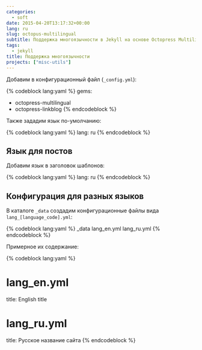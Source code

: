 ```yaml
---
categories:
  - soft
date: 2015-04-20T13:17:32+00:00
lang: ru
slug: octopus-multilingual
subtitle: Поддержка многоязычности в Jekyll на основе Octopress Multilingual
tags:
  - jekyll
title: Поддержка многоязычности
projects: ["misc-utils"]
---
```



Добавим в конфигурационный файл (`_config.yml`):

{% codeblock lang:yaml %}
gems:
  - octopress-multilingual
  - octopress-linkblog
{% endcodeblock %}		

Также зададим язык по-умолчанию:

{% codeblock lang:yaml %}
lang: ru
{% endcodeblock %}

<!--more-->

## Язык для постов ##

Добавим язык  в заголовок шаблонов:

{% codeblock lang:yaml %}
lang: ru
{% endcodeblock %}

## Конфигурация для разных языков ##

В каталоге `_data` создадим конфигурационные файлы вида
`lang_[language_code].yml`:

{% codeblock lang:yaml %}
_data
  lang_en.yml
  lang_ru.yml
{% endcodeblock %}		

Примерное их содержание:

{% codeblock lang:yaml %}
# lang_en.yml
title: English title

# lang_ru.yml
title: Русское название сайта
{% endcodeblock %}
